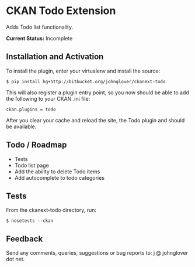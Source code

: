 CKAN Todo Extension
===================

Adds Todo list functionality.

**Current Status:** Incomplete

Installation and Activation
---------------------------

To install the plugin, enter your virtualenv and install the source:

    $ pip install hg+http://bitbucket.org/johnglover/ckanext-todo

This will also register a plugin entry point, so you now should be 
able to add the following to your CKAN .ini file:

    ckan.plugins = todo
 
After you clear your cache and reload the site, the Todo plugin
and should be available. 

Todo / Roadmap
--------------
* Tests
* Todo list page
* Add the ability to delete Todo items
* Add autocomplete to todo categories

Tests
-----
From the ckanext-todo directory, run:

    $ nosetests --ckan

Feedback
--------
Send any comments, queries, suggestions or bug reports to:
j @ johnglover dot net.
